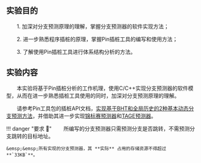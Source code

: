 ## 实验目的

&emsp;&emsp;1. 加深对分支预测原理的理解，掌握分支预测器的软件实现方法；

&emsp;&emsp;2. 进一步熟悉程序插桩的原理，掌握Pin插桩工具的编写和使用方法；

&emsp;&emsp;3. 了解使用Pin插桩工具进行体系结构分析的方法。


## 实验内容

&emsp;&emsp;本实验将基于Pin插桩分析的工作机理，使用C/C++实现分支预测器的软件模型，从而在进一步熟悉插桩工具使用的同时，加深对分支预测原理的理解。

&emsp;&emsp;请参考Pin工具包的插桩API文档，<u>实现基于BHT和全局历史的2种基本动态分支预测方法</u>，并借助其进一步实现<u>锦标赛预测器</u>和<u>TAGE预测器</u>。

!!! danger "要求 :information_desk_person:"
    &emsp;&emsp;所编写的分支预测器只需预测分支是否跳转，不需预测分支跳转的目标地址。

    &emsp;&emsp;所有实现的分支预测器，其 **实际** 占用的存储资源不得超过 **`33KB`**。
